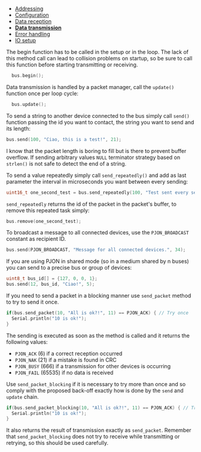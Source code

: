 - [Addressing](https://github.com/gioblu/PJON/tree/7.0/documentation/addressing.md)
- [Configuration](https://github.com/gioblu/PJON/tree/7.0/documentation/configuration.md)
- [Data reception](https://github.com/gioblu/PJON/tree/7.0/documentation/data-reception.md)
- **[Data transmission](https://github.com/gioblu/PJON/tree/7.0/documentation/data-transmission.md)**
- [Error handling](https://github.com/gioblu/PJON/tree/7.0/documentation/error-handling.md)
- [IO setup](https://github.com/gioblu/PJON/tree/7.0/documentation/io-setup.md)

The begin function has to be called in the setup or in the loop. The lack of this method call can lead to collision problems on startup, so be sure to call this function before starting transmitting or receiving.
```cpp  
  bus.begin();
```

Data transmission is handled by a packet manager, call the `update()` function once per loop cycle:
```cpp  
  bus.update();
```

To send a string to another device connected to the bus simply call `send()` function passing the id you want to contact, the string you want to send and its length:
```cpp
bus.send(100, "Ciao, this is a test!", 21);
```

I know that the packet length is boring to fill but is there to prevent buffer overflow. If sending arbitrary values `NULL` terminator strategy based on `strlen()` is not safe to detect the end of a string.

To send a value repeatedly simply call `send_repeatedly()` and add as last parameter the interval in microseconds you want between every sending:
```cpp
uint16_t one_second_test = bus.send_repeatedly(100, "Test sent every second!", 23, 1000000);
```
`send_repeatedly` returns the id of the packet in the packet's buffer, to remove this repeated task simply:
```cpp
bus.remove(one_second_test);
```

To broadcast a message to all connected devices, use the `PJON_BROADCAST` constant as recipient ID.
```cpp
bus.send(PJON_BROADCAST, "Message for all connected devices.", 34);
```

If you are using PJON in shared mode (so in a medium shared by n buses) you can send to a precise bus or group of devices:
```cpp
uint8_t bus_id[] = {127, 0, 0, 1};
bus.send(12, bus_id, "Ciao!", 5);
```

If you need to send a packet in a blocking manner use `send_packet` method to try to send it once.
```cpp
if(bus.send_packet(10, "All is ok?!", 11) == PJON_ACK) { // Try once
  Serial.println("10 is ok!");
}  
```
The sending is executed as soon as the method is called and it returns the following values:
- `PJON_ACK` (6) if a correct reception occurred
- `PJON_NAK` (21) if a mistake is found in CRC
- `PJON_BUSY` (666) if a transmission for other devices is occurring
- `PJON_FAIL` (65535) if no data is received

Use `send_packet_blocking` if it is necessary to try more than once and so comply with the proposed back-off exactly how is done by the `send` and `update` chain.
```cpp
if(bus.send_packet_blocking(10, "All is ok?!", 11) == PJON_ACK) { // Try with back-off
  Serial.println("10 is ok!");
}    
```
It also returns the result of transmission exactly as `send_packet`. Remember that `send_packet_blocking` does not try to receive while transmitting or retrying, so this should be used carefully.
